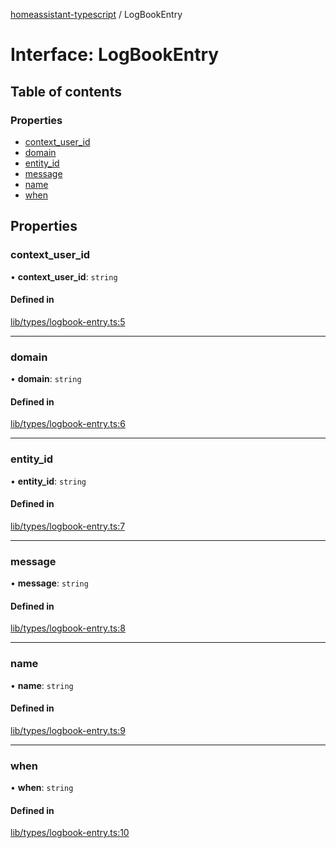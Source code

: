 [homeassistant-typescript](../README.md) / LogBookEntry

# Interface: LogBookEntry

## Table of contents

### Properties

- [context\_user\_id](LogBookEntry.md#context_user_id)
- [domain](LogBookEntry.md#domain)
- [entity\_id](LogBookEntry.md#entity_id)
- [message](LogBookEntry.md#message)
- [name](LogBookEntry.md#name)
- [when](LogBookEntry.md#when)

## Properties

### context\_user\_id

• **context\_user\_id**: `string`

#### Defined in

[lib/types/logbook-entry.ts:5](https://github.com/benwainwright/hass-ts/blob/432b3d4/src/lib/types/logbook-entry.ts#L5)

___

### domain

• **domain**: `string`

#### Defined in

[lib/types/logbook-entry.ts:6](https://github.com/benwainwright/hass-ts/blob/432b3d4/src/lib/types/logbook-entry.ts#L6)

___

### entity\_id

• **entity\_id**: `string`

#### Defined in

[lib/types/logbook-entry.ts:7](https://github.com/benwainwright/hass-ts/blob/432b3d4/src/lib/types/logbook-entry.ts#L7)

___

### message

• **message**: `string`

#### Defined in

[lib/types/logbook-entry.ts:8](https://github.com/benwainwright/hass-ts/blob/432b3d4/src/lib/types/logbook-entry.ts#L8)

___

### name

• **name**: `string`

#### Defined in

[lib/types/logbook-entry.ts:9](https://github.com/benwainwright/hass-ts/blob/432b3d4/src/lib/types/logbook-entry.ts#L9)

___

### when

• **when**: `string`

#### Defined in

[lib/types/logbook-entry.ts:10](https://github.com/benwainwright/hass-ts/blob/432b3d4/src/lib/types/logbook-entry.ts#L10)

